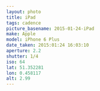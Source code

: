 ```yaml
---
layout: photo
title: iPad
tags: cadence
picture_basename: 2015-01-24-iPad
make: Apple
model: iPhone 6 Plus
date_taken: 2015:01:24 16:03:10
aperture: 2.2
shutter: 1/4
iso: 64
lat: 51.352281
lon: 0.458117
alt: 2.99
---
```



